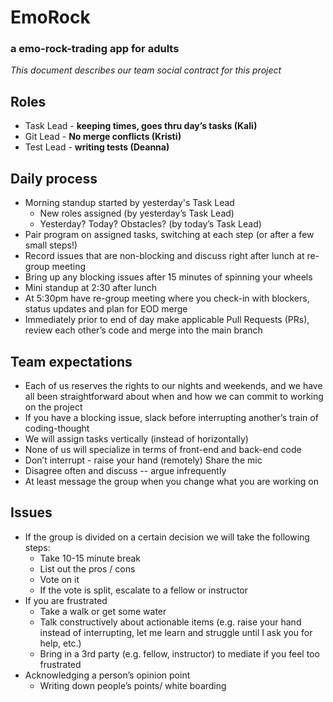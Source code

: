 # EmoRock
### a emo-rock-trading app for adults
*This document describes our team social contract for this project*

## Roles
* Task Lead - **keeping times, goes thru day’s tasks (Kali)**
* Git Lead - **No merge conflicts (Kristi)**
* Test Lead - **writing tests (Deanna)**

## Daily process
* Morning standup started by yesterday's Task Lead
  * New roles assigned (by yesterday’s Task Lead)
  * Yesterday? Today? Obstacles? (by today’s Task Lead)
* Pair program on assigned tasks, switching at each step (or after a few small steps!)
* Record issues that are non-blocking and discuss right after lunch at re-group meeting
* Bring up any blocking issues after 15 minutes of spinning your wheels
* Mini standup at 2:30 after lunch
* At 5:30pm have re-group meeting where you check-in with blockers, status updates and plan for EOD merge
* Immediately prior to end of day make applicable Pull Requests (PRs), review each other’s code and merge into the main branch

## Team expectations
* Each of us reserves the rights to our nights and weekends, and we have all been straightforward about when and how we can commit to working on the project
* If you have a blocking issue, slack before interrupting another’s train of coding-thought
* We will assign tasks vertically (instead of horizontally)
* None of us will specialize in terms of front-end and back-end code
* Don’t interrupt - raise your hand (remotely)
Share the mic
* Disagree often and discuss -- argue infrequently
* At least message the group when you change what you are working on

## Issues
* If the group is divided on a certain decision we will take the following steps:
  * Take 10-15 minute break
  * List out the pros / cons
  * Vote on it
  * If the vote is split, escalate to a fellow or instructor
* If you are frustrated
  * Take a walk or get some water
  * Talk constructively about actionable items (e.g. raise your hand instead of interrupting, let me learn and struggle until I ask you for help, etc.)
  * Bring in a 3rd party (e.g. fellow, instructor) to mediate if you feel too frustrated
* Acknowledging a person’s opinion point
  * Writing down people’s points/ white boarding

